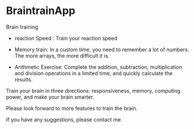 # BraintrainApp

Brain training

- reaction Speed : Train your reaction speed

- Memory train: In a custom time, you need to remember a lot of numbers. The more arrays, the more difficult it is.

- Arithmetic Exercise: Complete the addition, subtraction, multiplication and division operations in a limited time, and quickly calculate the results.


Train your brain in three directions: responsiveness, memory, computing power, and make your brain smarter.

Please look forward to more features to train the brain.

If you have any suggestions, please contact me.
